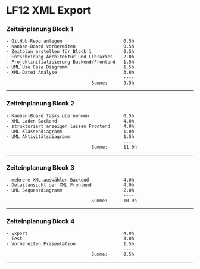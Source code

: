 # LF12 XML Export

### Zeiteinplanung Block 1
    - GitHub-Repo anlegen                       0.5h
    - Kanban-Board vorbereiten                  0.5h
    - Zeitplan erstellen für Block 1            0.5h
    - Entscheidung Architektur und Libraries    2.0h
    - Projektinitialisierung Backend/Frontend   1.5h
    - UML Use Case Diagramm                     1.5h
    - XML-Datei Analyse                         3.0h
                                                ----    
                                    Summe:      9.5h

---

### Zeiteinplanung Block 2
    - Kanban-Board Tasks übernehmen             0.5h
    - XML Laden Backend                         4.0h
    - strukturiert anzeigen lassen Frontend     4.0h
    - UML Klassendiagramm                       1.0h
    - UML Aktivitätsdiagramm                    1.5h
                                                ----    
                                    Summe:      11.0h

---

### Zeiteinplanung Block 3
    - mehrere XML auswählen Backend             4.0h
    - Detailansicht der XML Frontend            4.0h
    - UML Sequenzdiagramm                       2.0h
                                                ----    
                                    Summe:      10.0h

---

### Zeiteinplanung Block 4
    - Export                                    4.0h
    - Test                                      3.0h
    - Vorbereiten Präsentation                  1.5h
                                                ----    
                                    Summe:      8.5h

---